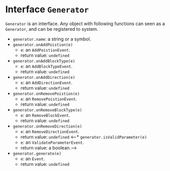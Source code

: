 # Interface `Generator` #

`Generator` is an interface. Any object with following functions can seen as a  `Generator`, and can be registered to system.


* `generator.name`: a string or a symbol.
* `generator.onAddPoistion(e)`
  * `e`: an `AddPoistionEvent`.
  * return value: `undefined`
* `generator.onAddBlockType(e)`
  * `e`: an `AddBlockTypeEvent`.
  * return value: `undefined`
* `generator.onAddDirection(e)`
  * `e`: an `AddDirectionEvent`.
  * return value: `undefined`
* `generator.onRemovePoistion(e)`
  * `e`: an `RemovePoistionEvent`.
  * return value: `undefined`
* `generator.onRemoveBlockType(e)`
  * `e`: an `RemoveBlockEvent`.
  * return value: `undefined`
* `generator.onRemoveDirection(e)`
  * `e`: an `RemoveDirectionEvent`.
  * return value: `undefined`
<--* `generator.isValidParameter(e)`
  * `e`: an `ValidateParameterEvent`.
  * return value: a boolean.-->
* `generator.generate(e)`
  * `e`: an `Event`.
  * return value: `undefined`